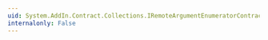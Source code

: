 ```yaml
---
uid: System.AddIn.Contract.Collections.IRemoteArgumentEnumeratorContract.MoveNext
internalonly: False
---
```

